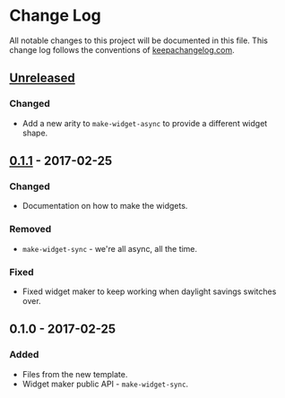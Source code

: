 # Change Log
All notable changes to this project will be documented in this file. This change log follows the conventions of [keepachangelog.com](http://keepachangelog.com/).

## [Unreleased]
### Changed
- Add a new arity to `make-widget-async` to provide a different widget shape.

## [0.1.1] - 2017-02-25
### Changed
- Documentation on how to make the widgets.

### Removed
- `make-widget-sync` - we're all async, all the time.

### Fixed
- Fixed widget maker to keep working when daylight savings switches over.

## 0.1.0 - 2017-02-25
### Added
- Files from the new template.
- Widget maker public API - `make-widget-sync`.

[Unreleased]: https://github.com/your-name/day2/compare/0.1.1...HEAD
[0.1.1]: https://github.com/your-name/day2/compare/0.1.0...0.1.1
